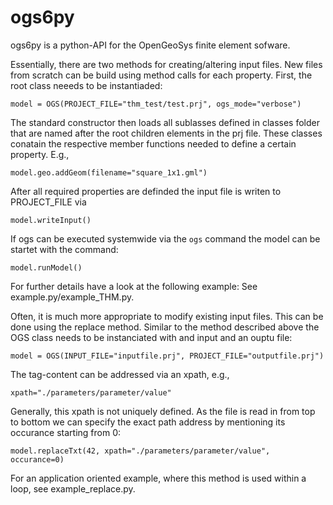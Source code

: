 # ogs6py

ogs6py is a python-API for the OpenGeoSys finite element sofware.

Essentially, there are two methods for creating/altering input files.
New files from scratch can be build using method calls for each property.
First, the root class neeeds to be instantiaded:
```
model = OGS(PROJECT_FILE="thm_test/test.prj", ogs_mode="verbose")
```
The standard constructor then loads all sublasses defined in classes folder that are named after the root children elements in the prj file. These classes conatain the respective member functions needed to define a certain property.
E.g.,
```
model.geo.addGeom(filename="square_1x1.gml")
```
After all required properties are definded the input file is writen to PROJECT_FILE via
```
model.writeInput()
```
If ogs can be executed systemwide via the `ogs` command the model can be startet with the command:

```
model.runModel()
```
For further details have a look at the following example:
See example.py/example_THM.py.

Often, it is much more appropriate to modify existing input files. This can be done using the replace method.
Similar to the method described above the OGS class needs to be instanciated with and input and an ouptu file:

```
model = OGS(INPUT_FILE="inputfile.prj", PROJECT_FILE="outputfile.prj")
```
The tag-content can be addressed via an xpath, e.g.,
```
xpath="./parameters/parameter/value"
```
Generally, this xpath is not uniquely defined. As the file is read in from top to bottom we can specify the exact path address by mentioning its occurance starting from 0:
```
model.replaceTxt(42, xpath="./parameters/parameter/value", occurance=0)
```
For an application oriented example, where this method is used within a loop, see example_replace.py.
